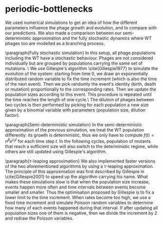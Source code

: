 # periodic-bottlenecks


We used numerical simulations to get an idea of how the different parameters influence the phage growth and evolution, and to compare with our predictions. We also made a comparison between our semi-deterministic approximation and the fully stochastic dynamics where WT phages too are modelled as a branching process.

\paragraph{Fully stochastic simulation}
In this setup, all phage populations including the WT have a stochastic behaviour. Phages are not considered individually but are grouped by populations carrying the same set of mutations. \\
We use Gillespie's algorithm \cite{Gillespie1977} to simulate the evolution of the system: starting from time 0, we draw an exponentially distributed random variable to fix the time increment (which is also the time of the next event). Then we pick randomly the event's identity (birth, death or mutation) proportionally to the corresponding rates. Then we update the population sizes according to this event. This procedure is repeated until the time reaches the length of one cycle.\\
The dilution of phages between two cycles is then performed by picking for each population a new size given by a binomial variable with parameters (population size, dilution factor).

\paragraph{Semi-deterministic simulation}
In the semi-deterministic approximation of the previous simulation, we treat the WT population differently: its growth is deterministic, thus we only have to compute $f(t)=n^\beta e^{r_0t}$ for each time step $t$. In the following cycles, population of mutants that reach a sufficient size will also switch to the deterministic regime, while others are still updated using Gillespie's algorithm.

\paragraph{$\tau$-leaping approximation}
We also implemented faster versions of the two aforementioned algorithms by using a $\tau$-leaping approximation. The principle of this approximation was first described by Gillespie in \cite{Gillespie2001} to speed up the algorithm carrying his name. What makes these simulations slow is that when the population size increase, events happen more often and time intervals between events become smaller and smaller. Thus the optimisation proposed by Gillespie is to fix a lower limit to the time increment. When rates become too high, we use a fixed time increment and simulate Poisson random variables to determine how many of each events happened during that interval. If after updating all population sizes one of them is negative, then we divide the increment by 2 and redraw the Poisson variables.

